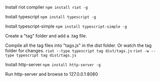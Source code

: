 Install riot compiler
    `npm install riot -g`

Install typescript
    `npm install typescript -g`

Install typescript-simple
    `npm install typescript-simple -g`

Create a "tag" folder and add a .tag file.

Compile all the tag files into "tags.js" in the dist folder.  Or watch the tag folder for changes.
    `riot --type typescript tag dist/tags.js`
    `riot -w --type typescript tag dist/tags.js`

Install http-server
    `npm install http-server -g`

Run http-server and browse to 127.0.0.1:8080
